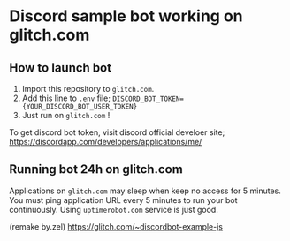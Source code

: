 # Discord sample bot working on glitch.com

## How to launch bot

1. Import this repository to `glitch.com`.
1. Add this line to `.env` file; `DISCORD_BOT_TOKEN={YOUR_DISCORD_BOT_USER_TOKEN}`
1. Just run on `glitch.com` !

To get discord bot token, visit discord official develoer site; https://discordapp.com/developers/applications/me/

## Running bot 24h on glitch.com

Applications on `glitch.com` may sleep when keep no access for 5 minutes.
You must ping application URL every 5 minutes to run your bot continuously.
Using `uptimerobot.com` service is just good.

(remake by.zel) https://glitch.com/~discordbot-example-js